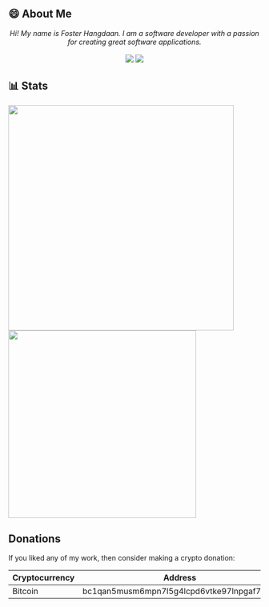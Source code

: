 ## :smile: About Me
<p align="center">
  <em>Hi! My name is Foster Hangdaan. I am a software developer with a passion for creating great software applications.</em>
  <br />
  <br />
  <a href="https://www.fosterhangdaan.com"><img src="https://img.shields.io/badge/-Website-red" /></a>
  <a href="https://www.linkedin.com/in/foster-hangdaan/"><img src="https://img.shields.io/badge/-LinkedIn-blue" /></a>
</p>

## :bar_chart: Stats
<img src="https://github-readme-stats.vercel.app/api?username=FosterHangdaan&count_private=true" width="450"/> <img src="https://github-readme-stats.vercel.app/api/top-langs/?username=FosterHangdaan&layout=compact" width="375"/>

## Donations
If you liked any of my work, then consider making a crypto donation:

| Cryptocurrency | Address |
| -------------  | ------- |
| Bitcoin | bc1qan5musm6mpn7l5g4lcpd6vtke97lnpgaf7hcuj |
